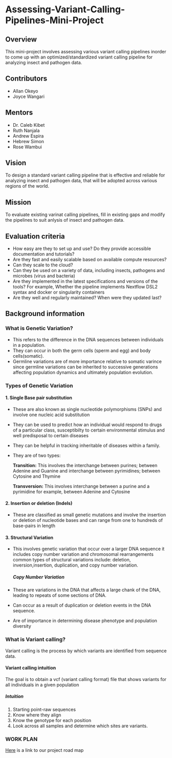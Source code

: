 # Assessing-Variant-Calling-Pipelines-Mini-Project
## Overview
This mini-project involves assessing various variant calling pipelines inorder to come up with an optimized/standardized variant calling pipeline for analyzing insect and pathogen data.


## Contributors
- Allan Okeyo
- Joyce Wangari

## Mentors
- Dr. Caleb Kibet
- Ruth Nanjala
- Andrew Espira
- Hebrew Simon
- Rose Wambui

## Vision
To design a standard variant calling pipeline that is effective and reliable for analyzing insect and pathogen data, that will be adopted across various regions of the world.

## Mission
To evaluate existing varinat calling pipelines, fill in existing gaps and modify the pipelines to suit anlysis of insect and pathogen data.


## Evaluation criteria

- How easy are they to set up and use? Do they provide accessible documentation and tutorials?
- Are they fast and easily scalable based on available compute resources?
- Can they scale to the cloud?
- Can they be used on a variety of data, including insects, pathogens and microbes (virus and bacteria)
- Are they implemented in the latest specifications and versions of the tools? For example, Whether the pipeline implements Nextflow DSL2 syntax and docker or singularity containers
- Are they well and regularly maintained? When were they updated last?




## Background information
### What is Genetic Variation?
- This refers to the difference in the DNA sequences between individuals in a population.
- They can occur in both the germ cells (sperm and egg) and body cells(somatic).
- Germline variations are of more importance relative to somatic varince since germline variations can be inherited to successive generations affecting population dynamics and ultimately population evolution.

### Types of Genetic Variation

  #### 1. Single Base pair substitution
  
- These are also known as single nucleotide polymorphisms (SNPs) and involve one nucleic acid substitution
- They can be used to predict how an individual would respond to drugs of a particular class, susceptibilty to certain environmental stimulus and well predisposal to certain diseases
-  They can be helpful in tracking inheritable of diseases within a family.
- They are of two types:

  **Transition:** This involves the interchange between purines; between Adenine and Guanine and interchange between pyrimidines; between Cytosine and Thymine

  **Transversion:** This involves interchange between a purine and a pyrimidine for example, between Adenine and Cytosine

 #### 2. Insertion or deletion (Indels)
- These are classified as small genetic mutations and involve the insertion or deletion of nucleotide bases and can range from one to hundreds of base-pairs in length

 #### 3. Structural Variation

- This involves genetic variation that occur over a larger DNA sequence it includes copy number variation and chromosomal rearrangements
common types of structural variations include: deletion, inversion,insertion, duplication, and copy number variation.

  ##### Copy Number Variation
 - These are variations in the DNA that affects a large chank of the DNA, leading to repeats of some sections of DNA. 
 - Can occur as a result of duplication or deletion events in the DNA sequence. 
 - Are of importance in determining disease phenotype and population diversity


 ### What is Variant calling?
Variant calling is the process by which variants are identified from sequence data.

  #### Variant calling intuition

The goal is to obtain a vcf (variant calling format) file that shows variants for all individuals in a given population 

  ##### Intuition
1. Starting point-raw sequences
2. Know where they align
3. Know the genotype for each position
4. Look across all samples and determine which sites are variants.

### WORK PLAN

[Here](https://github.com/WANGARIJOYCE/Assessing-Variant-Calling-Pipelines-Mini-Project/issues/4) is a link to our project road map
